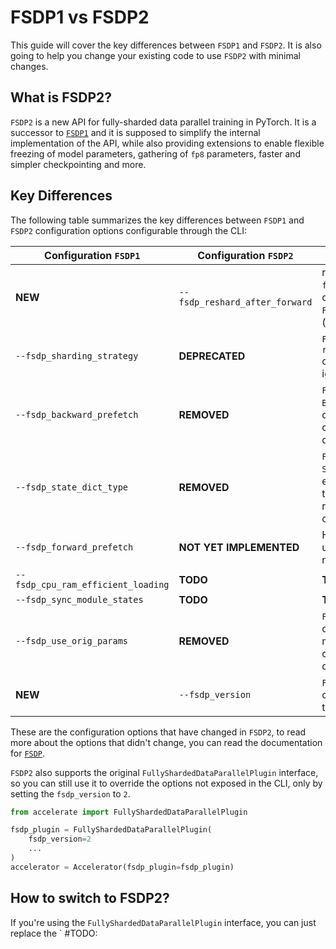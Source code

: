 <!--Copyright 2025 The HuggingFace Team. All rights reserved.

Licensed under the Apache License, Version 2.0 (the "License"); you may not use this file except in compliance with
the License. You may obtain a copy of the License at

http://www.apache.org/licenses/LICENSE-2.0

Unless required by applicable law or agreed to in writing, software distributed under the License is distributed on
an "AS IS" BASIS, WITHOUT WARRANTIES OR CONDITIONS OF ANY KIND, either express or implied. See the License for the
specific language governing permissions and limitations under the License.

⚠️ Note that this file is in Markdown but contain specific syntax for our doc-builder (similar to MDX) that may not be
rendered properly in your Markdown viewer.
-->

# FSDP1 vs FSDP2

This guide will cover the key differences between `FSDP1` and `FSDP2`. It is also going to help you change your existing code to use `FSDP2` with minimal changes.


## What is FSDP2?

`FSDP2` is a new API for fully-sharded data parallel training in PyTorch. It is a successor to [`FSDP1`](../usage_guides/fsdp.md) and it is supposed to simplify
the internal implementation of the API, while also providing extensions to enable flexible freezing of model parameters, gathering of `fp8` parameters, faster and 
simpler checkpointing and more.

## Key Differences

The following table summarizes the key differences between `FSDP1` and `FSDP2` configuration options configurable through the CLI:

Configuration `FSDP1` | Configuration `FSDP2` | Changed Behaviour
-- | -- | --
**NEW** | `--fsdp_reshard_after_forward` | replaces `--fsdp_sharding_strategy`, changed to `true` (previous `FULL_SHARD`) or `false` (previous `SHARD_GRAD_OP`)
`--fsdp_sharding_strategy` | **DEPRECATED** | `FSDP2` uses the `reshard_after_forward` option only, this gets ignored if `FSDP2` is used
`--fsdp_backward_prefetch` | **REMOVED** | `FSDP2` uses previous `BACKWARD_PRE` option by default, as only this allows communication/computation overlap
`--fsdp_state_dict_type` | **REMOVED** | `FSDP2` always uses `SHARDED_STATE_DICT`, i.e. each rank only checkpoints the shard of the model on it, resulting in no extra communication
`--fsdp_forward_prefetch` | **NOT YET IMPLEMENTED** | How to implement this is under active discussion, for now it is not supported
`--fsdp_cpu_ram_efficient_loading` | **TODO** | **TODO**
`--fsdp_sync_module_states` | **TODO** | **TODO**
`--fsdp_use_orig_params` | **REMOVED** | `FSDP2` uses a `DTensor` class on the background, which means it *always* uses the original parameters by default
**NEW** | `--fsdp_version` | `FSDP2` is the default, `FSDP1` can be selected by setting this to `1`

These are the configuration options that have changed in `FSDP2`, to read more about the options that didn't change, you can read the documentation for [`FSDP`](../usage_guides/fsdp.md).

`FSDP2` also supports the original `FullyShardedDataParallelPlugin` interface, so you can still use it to override the options not exposed in the CLI, only by setting the `fsdp_version` to `2`.

```py
from accelerate import FullyShardedDataParallelPlugin

fsdp_plugin = FullyShardedDataParallelPlugin(
    fsdp_version=2
    ...
)
accelerator = Accelerator(fsdp_plugin=fsdp_plugin)
```

## How to switch to FSDP2?

If you're using the `FullyShardedDataParallelPlugin` interface, you can just replace the `
#TODO:


